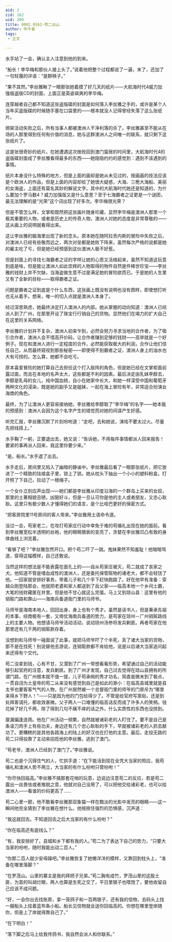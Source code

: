 ```yaml
---
aid: 2
zid: 162
uid: 209
title: 0002.0162-苟二出山
author: 吹牛者
tags: 
 - 正文

---
```




  水手站了一会，确认主人注意到他的到来。

  “船长！李华梅和那伙人接上头了。”说着他把整个过程都说了一遍，末了，还加了一句轻蔑的评语：“是群秧子。”

  “果不其然。”李丝雅瞅了一眼那张她着摸了好几天的纸片——大航海时代4威力加强版盗版CD的封面，上面正是英姿飒爽的李华梅。

  连穿越者自己都不知道这张盗版碟的封面是如何落入李丝雅之手的，或许是某个人当年买盗版碟的时候随手塞在口袋里的——根本就没人记得曾经失落了这么张纸片。

  绑架活动失败之后，所有当事人都被澳洲人干净利落的杀了。李丝雅甚至不能从在场的人那里得到任何有价值的消息，她与这群澳洲人之间唯一的联系，就只剩下这张纸片了。

  这是张很奇妙的纸片。在她遭遇这次挫败回到澳门蛰居的时间里，大航海时代4的盗版碟封面成了李丝雅看得最多的东西——她隐隐约约的感觉到：遇到不该遇到的事情。

  纸片本身没什么特殊的地方，但是上面的画却是她从未见过的，按画画的技法应该是个欧洲人的作品，但是上面的内容却给了她很大疑惑，大海、三桅大海船、美丽的女海盗，上面还有莫名其妙的解说文字。其中的大航海时代她还是知道的，为什么要加个罗马数4？威力加强版又是什么意思？至于七海霸者之证更是一个谜团，最无法理解的是“光荣”这个词出现了好多次。李华梅很光荣？

  但是不管怎么样，文掌柜既然把这张画片随身珍藏，显然李华梅是澳洲人那里一个极其重要的人物，或者是历史上的传奇人物，澳洲人对她的态度是非常尊敬的——这从画上的说明就看得出来。

  这让李丝雅的脑海里出现了新的念头。原本她在随阿拉贡内斯的冒险中失败之后，对澳洲人已经有些敬而远之，两次对垒都是她败下阵来，虽然每次严格的说都是她的雇主吃了亏，但是她已经预感到这伙澳洲人极不好惹。

  但是封面上的寻找七海霸者之证的字样让她的心思又活络起来，虽然不知道这玩意到底是啥，但是能让澳洲人如此崇拜的人物取得的物件自然是件稀世珍宝——李丝雅的钱财上并不欠缺，当海盗做生意不过是满足她的冒险欲而已。于是她的人生里又有了全新的目标——取得霸者之证。

  问题是霸者之证到底是个什么东西，这张画上既没有说明也没有图样，即使想打听也无从着手。想来，唯一的切入点就是澳洲人本身了。

  经过深思熟虑，她最终决定打入澳洲人的内部。她从掌握的动向知道：澳洲人已经派人到了广州，在那里开设了珠宝行行销自己的货物。显然他们在竭力的扩大自己在这里的关系网络。

  李丝雅的计划并不复杂，澳洲人初来乍到，必然会努力寻求当地的合作者，为了吸引合作者，澳洲人会不惜高开价码，让合作者赚到足够的钱财——高举就是一个好例子。现在和澳洲人进行一定程度的合作，必然能获取极大的利润，合作让他们信任自己，从而最终窥视到那些秘密——即使得不到霸者之证，澳洲人身上的油水也大有可捞的。怎么算，她都不会吃亏。

  原本喜爱冒险的她打算自己去担任这个打入敌阵的角色，但是她已经在文掌柜面前露过面，而且在本地的名声太大，这些都是不利的因素。最后决定由乳妹李醇去，李醇是乳母的女儿，纯中国血统，自小在她家中长大，和她一样深受中国和葡萄牙两种文化的浸染，既是她的副手又是姐妹，一起在海上冒险有年，非常适合扮演女海商的角色。

  最终，为了让澳洲人更容易接纳她，李丝雅给李醇取了“李华梅”的名字——她本能的预感到：澳洲人会因为这个名字产生的错觉而对她的间谍产生好感。

  听完汇报，李丝雅沉默了片刻吩咐道：“走吧，去和她说，演戏不要太过火。尽量先把线搭上。”

  水手鞠了一躬，正要退出去，她又说：“告诉她，不用每件事情都派人回来报告！要紧的事再派人回来，我这里你要少来。”

  “是。船长。”水手退了出去。

  水手走后，房间里又陷入了幽暗的静谧中。李丝雅最后看了一眼那张纸片，把它放进了一个精致的珐琅盒子里，锁上了锁。她从枕头下抽出一个小小的塑料粉盒，打开照了下自己，拉动了一根绳子。

  一个女仆立刻应声出现——她们都是李丝雅从印度沿海的一个群岛上买来的女奴，那里的土著相貌丑陋，凶狠好斗，但是一旦认可你是他的主人或者朋友，又忠心耿耿。这里只有极少数人才懂得她们的语言，是个比哑巴更好的保密方式。

  “把客房院里11号房间的客人带来。”李丝雅用土语命令道。

  没过一会，苟家老二，在攻打苟家庄行动中幸免于难的苟循礼出现在她的面前。看到李丝雅宽松半透明的丝袍，他的眼睛猥亵的变亮了，贪婪在李丝雅凹凸有致的身体曲线上浏览着。

  “看够了吧？”李丝雅忽然开口。把个苟二吓了一跳。鬼妹果然不知羞耻！他暗暗骂道，穿得这幅模样，自己还敢说。

  当然这样的想法是不能表露在面孔上的——自从苟家庄被灭，苟二就成了丧家之犬。他知道不管是嗜血成性的澳洲人，还是委托保管赃物的诸老大，都不会轻饶了他。一回家就安排好事务，带着儿子和几个手下赶快跑路了。好在他早有准备：穿越众刚登陆那会，他就把老婆和家人都送到了岳父家——临高本地一个乡间土霸，大笔的钱财藏匿在井里。但是他不甘心就这么完蛋。马上又到琼山县：这里有他的销赃门路和靠山——海南兵备道衙门里的马师爷。

  马师爷是海南本地人，回回出身，身上也有个秀才。虽然是读书人，但是秉承先祖的本事，经商极有一套，又倚仗海南兵备道的势力，是苟家在琼州－广州销赃路线上的主要人物。他想请马师爷活动活动，说动琼州汤参将发兵剿匪。再者苟家在他那里还有几千两的销赃款存着。

  没想到和马师爷一碰面说了此事，就把马师爷吓了个半死，丢了诸大当家的货物，那不是在找死！别说替他去游说，连销赃款都不肯给他，说是以后诸大当家追问起来还得有个交代。

  苟二没拿到钱，心有不甘，又潜到了广州一带想看看形势，希望通过自己的活动能够引起官府的注意，发兵剿匪。到了广州才发现，自己过去觉得在琼山县拥有的所谓门路，在广州根本就不值一提，儿子苟承绚的秀才功名，简直是微末到了极点，一贯自诩为土皇帝的苟二从来没有感觉到自己是如此的渺小：在临高县城里就是县太爷也要客客气气的人物，在广州居然被一个总督衙门里的师爷的门房斥为“哪里来得乡下野人！”——只是因为他的门包给得少了。不管是给官府写禀贴，还是到处拜客请托，都收效甚微。父子两人一口难懂的临高话反而成了许多人的笑柄。钱花掉了好几千两，除了得到几句不痛不痒的话之外，什么实质性的东西也没捞到。

  屋漏偏逢连雨。他在广州活动一频繁，自然就被诸彩老的人盯住了。要不是自己是条滚刀肉手上有些功夫，身边还有几个忠心耿耿的手下，早就被诸彩老的人抓去献功了。更糟糕的是其他各路海上的陆上的好汉也在打他的主意。最后，走投无路的苟二只得投靠了主动来招揽他的李丝雅，逃到了澳门。

  “苟老爷，澳洲人已经到了澳门了。”李丝雅说。

  苟二也是个沉得住气的人，忙拱手道：“在下能活到现在全凭大当家的照应，我苟循礼和澳洲人势不两立，大当家的有什么吩咐只管吩咐！”

  “你尽快回临高。”李丝雅不搞那套花哨的玩意，边说边注意苟二的反应，若是苟二露出一丝畏怯或者推脱之意，他就对自己没用了，可以把他交给诸彩老，也可以给澳洲人——看谁的价码更高了……

  苟二心里一颤，他不敢看李丝雅那双象猫一样在黯淡的光影中发亮的眼睛——这一瞬间他完全猜到了李丝雅在想什么。他按捺住强烈的恐惧感，沉声道：

  “我这就回去。不知道回去之后大当家的有什么吩咐？”

  “你在临高还有底线么？”

  “有，我安排好了。县城和乡下都有我的人。”苟二为了表达下自己的势力，“只要大当家的吩咐，随时我能出动二百人。”

  “你那二百人就少安毋躁吧。”李丝雅恢复了她懒洋洋的模样，又靠回到枕头上，“准备在哪里落脚？”

  “在罗茂山。山里的寨主是我的拜把子兄弟。”苟二胸有成竹，罗茂山里的这股土匪，为首的叫胡烂眼，两人也算是生死之交了，平日里银子也喂饱了，要他收留自己应该不成问题。

  “好，一会你出去找账房，拿一笼鸽子和一百两银子，还有我的信物，去码头上找一艘船头上挂着蓝布条小船。船长见信物就会送你回临高的。你想在哪里登岸随你，但是上了岸就得靠自己了。”

  “在下明白！”

  “落下脚之后马上给我传鸽书，我自然会派人和你联系。”


